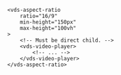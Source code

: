 <script>
import Docs from './_Docs.md';
</script>

<Docs>

```html:copy:slot=usage
<vds-aspect-ratio
	ratio="16/9"
	min-height="150px"
	max-height="100vh"
>
	<!-- Must be direct child. -->
	<vds-video-player>
		<!-- ... -->
	</vds-video-player>
</vds-aspect-ratio>
```

</Docs>
